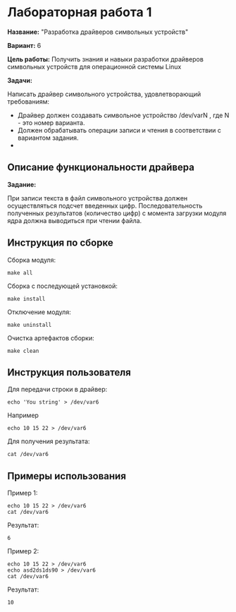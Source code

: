 # Лабораторная работа 1

**Название:** "Разработка драйверов символьных устройств"

**Вариант:** 6

**Цель работы:** Получить знания и навыки разработки драйверов символьных устройств для операционной системы Linux

**Задачи:**

Написать драйвер символьного устройства, удовлетворающий требованиям:
* Драйвер должен создавать символьное устройство /dev/varN , где N - это номер варианта.
* Должен обрабатывать операции записи и чтения в соответствии с вариантом задания.
* 
## Описание функциональности драйвера

**Задание:**

При записи текста в файл символьного устройства должен осуществляться подсчет введенных цифр. Последовательность полученных результатов (количество цифр) с момента загрузки модуля ядра должна выводиться при чтении файла.

## Инструкция по сборке

Сборка модуля:

```
make all
```

Сборка с последующей установкой:

```
make install
```

Отключение модуля:

```
make uninstall
```

Очистка артефактов сборки:

```
make clean
```

## Инструкция пользователя

Для передачи строки в драйвер:

```
echo 'You string' > /dev/var6
```

Например

```
echo 10 15 22 > /dev/var6
```

Для получения результата:

```
cat /dev/var6
```

## Примеры использования

Пример 1:

```
echo 10 15 22 > /dev/var6
cat /dev/var6
```

Результат:

```
6
```

Пример 2:

```
echo 10 15 22 > /dev/var6
echo asd2ds1ds90 > /dev/var6
cat /dev/var6
```

Результат:

```
10
```
